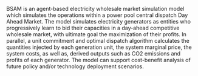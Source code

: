 BSAM is an agent-based electricity wholesale market simulation model which simulates the operations within a power pool central dispatch Day Ahead Market. The model simulates electricity generators as entities who progressively learn to bid their capacities in a day-ahead competitive wholesale market, with ultimate goal the maximization of their profits. In parallel, a unit commitment and optimal dispatch algorithm calculates the quantities injected by each generation unit, the system marginal price, the system costs, as well as, derived outputs such as CO2 emissions and profits of each generator. The model can support cost-benefit analysis of future policy and/or technology deployment scenarios.

